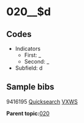 # 020\_\_$d

## Codes

-   Indicators
    -   First: \_
    -   Second: \_
-   Subfield: d

## Sample bibs

9416195 [Quicksearch](https://search.library.yale.edu/catalog/9416195) [VXWS](http://prodorbis.library.yale.edu:7014/vxws/GetHoldingsService?bibId=9416195)

**Parent topic:**[020](../../tags/020/020.md)

